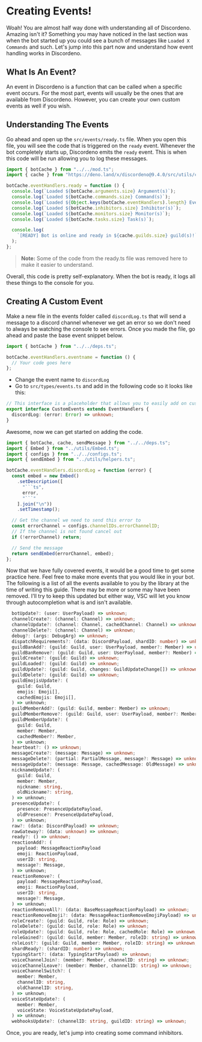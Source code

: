 # Creating Events!

Woah! You are almost half way done with understanding all of Discordeno. Amazing isn't it? Something you may have noticed in the last section was when the bot started up you could see a bunch of messages like `Loaded X Commands` and such. Let's jump into this part now and understand how event handling works in Discordeno.

## What Is An Event?

An event in Discordeno is a function that can be called when a specific event occurs. For the most part, events will usually be the ones that are available from Discordeno. However, you can create your own custom events as well if you wish.

## Understanding The Events

Go ahead and open up the `src/events/ready.ts` file. When you open this file, you will see the code that is triggered on the `ready` event. Whenever the bot completely starts up, Discordeno emits the `ready` event. This is when this code will be run allowing you to log these messages.

```ts
import { botCache } from "../../mod.ts";
import { cache } from "https://deno.land/x/discordeno@9.4.0/src/utils/cache.ts";

botCache.eventHandlers.ready = function () {
  console.log(`Loaded ${botCache.arguments.size} Argument(s)`);
  console.log(`Loaded ${botCache.commands.size} Command(s)`);
  console.log(`Loaded ${Object.keys(botCache.eventHandlers).length} Event(s)`);
  console.log(`Loaded ${botCache.inhibitors.size} Inhibitor(s)`);
  console.log(`Loaded ${botCache.monitors.size} Monitor(s)`);
  console.log(`Loaded ${botCache.tasks.size} Task(s)`);

  console.log(
    `[READY] Bot is online and ready in ${cache.guilds.size} guild(s)!`,
  );
};
```

> **Note:** Some of the code from the ready.ts file was removed here to make it easier to understand.

Overall, this code is pretty self-explanatory. When the bot is ready, it logs all these things to the console for you.

## Creating A Custom Event

Make a new file in the events folder called `discordLog.ts` that will send a message to a discord channel whenever we get an error so we don't need to always be watching the console to see errors. Once you made the file, go ahead and paste the base event snippet below.

```ts
import { botCache } from "../../deps.ts";

botCache.eventHandlers.eventname = function () {
  // Your code goes here
};
```

- Change the event name to `discordLog`
- Go to `src/types/events.ts` and add in the following code so it looks like this:

```ts
// This interface is a placeholder that allows you to easily add on custom events for your need.
export interface CustomEvents extends EventHandlers {
  discordLog: (error: Error) => unknown;
}
```

Awesome, now we can get started on adding the code.

```ts
import { botCache, cache, sendMessage } from "../../deps.ts";
import { Embed } from "../utils/Embed.ts";
import { configs } from "../../configs.ts";
import { sendEmbed } from "../utils/helpers.ts";

botCache.eventHandlers.discordLog = function (error) {
  const embed = new Embed()
    .setDescription([
      "```ts",
      error,
      "```"
    ].join("\n"))
    .setTimestamp();

  // Get the channel we need to send this error to
  const errorChannel = configs.channelIDs.errorChannelID;
  // If the channel is not found cancel out
  if (!errorChannel) return;

  // Send the message
  return sendEmbed(errorChannel, embed);
};
```

Now that we have fully covered events, it would be a good time to get some practice here. Feel free to make more events that you would like in your bot. The following is a list of all the events available to you by the library at the time of writing this guide. There may be more or some may have been removed. I'll try to keep this updated but either way, VSC will let you know through autocompletion what is and isn't available.

```ts
  botUpdate?: (user: UserPayload) => unknown;
  channelCreate?: (channel: Channel) => unknown;
  channelUpdate?: (channel: Channel, cachedChannel: Channel) => unknown;
  channelDelete?: (channel: Channel) => unknown;
  debug?: (args: DebugArg) => unknown;
  dispatchRequirements?: (data: DiscordPayload, shardID: number) => unknown;
  guildBanAdd?: (guild: Guild, user: UserPayload, member?: Member) => unknown;
  guildBanRemove?: (guild: Guild, user: UserPayload, member?: Member) => unknown;
  guildCreate?: (guild: Guild) => unknown;
  guildLoaded?: (guild: Guild) => unknown;
  guildUpdate?: (guild: Guild, changes: GuildUpdateChange[]) => unknown;
  guildDelete?: (guild: Guild) => unknown;
  guildEmojisUpdate?: (
    guild: Guild,
    emojis: Emoji[],
    cachedEmojis: Emoji[],
  ) => unknown;
  guildMemberAdd?: (guild: Guild, member: Member) => unknown;
  guildMemberRemove?: (guild: Guild, user: UserPayload, member?: Member) => unknown;
  guildMemberUpdate?: (
    guild: Guild,
    member: Member,
    cachedMember?: Member,
  ) => unknown;
  heartbeat?: () => unknown;
  messageCreate?: (message: Message) => unknown;
  messageDelete?: (partial: PartialMessage, message?: Message) => unknown;
  messageUpdate?: (message: Message, cachedMessage: OldMessage) => unknown;
  nicknameUpdate?: (
    guild: Guild,
    member: Member,
    nickname: string,
    oldNickname?: string,
  ) => unknown;
  presenceUpdate?: (
    presence: PresenceUpdatePayload,
    oldPresence?: PresenceUpdatePayload,
  ) => unknown;
  raw?: (data: DiscordPayload) => unknown;
  rawGateway?: (data: unknown) => unknown;
  ready?: () => unknown;
  reactionAdd?: (
    payload: MessageReactionPayload
    emoji: ReactionPayload,
    userID: string,
    message?: Message,
  ) => unknown;
  reactionRemove?: (
    payload: MessageReactionPayload,
    emoji: ReactionPayload,
    userID: string,
    message?: Message,
  ) => unknown;
  reactionRemoveAll?: (data: BaseMessageReactionPayload) => unknown;
  reactionRemoveEmoji?: (data: MessageReactionRemoveEmojiPayload) => unknown;
  roleCreate?: (guild: Guild, role: Role) => unknown;
  roleDelete?: (guild: Guild, role: Role) => unknown;
  roleUpdate?: (guild: Guild, role: Role, cachedRole: Role) => unknown;
  roleGained?: (guild: Guild, member: Member, roleID: string) => unknown;
  roleLost?: (guild: Guild, member: Member, roleID: string) => unknown;
  shardReady?: (shardID: number) => unknown;
  typingStart?: (data: TypingStartPayload) => unknown;
  voiceChannelJoin?: (member: Member, channelID: string) => unknown;
  voiceChannelLeave?: (member: Member, channelID: string) => unknown;
  voiceChannelSwitch?: (
    member: Member,
    channelID: string,
    oldChannelID: string,
  ) => unknown;
  voiceStateUpdate?: (
    member: Member,
    voiceState: VoiceStateUpdatePayload,
  ) => unknown;
  webhooksUpdate?: (channelID: string, guildID: string) => unknown;
```

Once, you are ready, let's jump into creating some command inhibitors.
